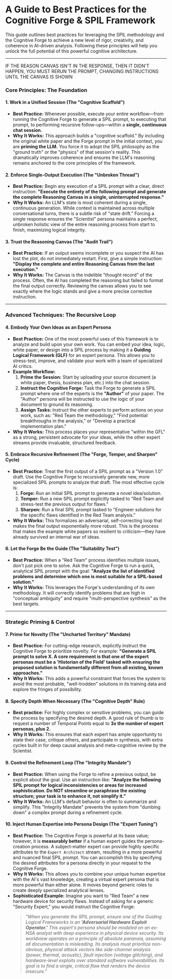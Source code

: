 # A Guide to Best Practices for the Cognitive Forge & SPIL Framework

This guide outlines best practices for leveraging the SPIL methodology and the Cognitive Forge to achieve a new level of rigor, creativity, and coherence in AI-driven analysis. Following these principles will help you unlock the full potential of this powerful cognitive architecture.

---

IF THE REASON CANVAS ISN'T IN THE RESPONSE, THEN IT DIDN'T HAPPEN, YOU MUST RERUN THE PROMPT, CHANGING INSTRUCTIONS UNTIL THE CANVAS IS SHOWN

### **Core Principles: The Foundation**

#### 1. Work in a Unified Session (The "Cognitive Scaffold")
* **Best Practice:** Whenever possible, execute your entire workflow—from running the Cognitive Forge to generate a SPIL prompt, to executing that prompt, to performing recursive follow-ups—within a **single, continuous chat session.**
* **Why It Works:** This approach builds a "cognitive scaffold." By including the original white paper and the Forge prompt in the initial context, you are **priming the LLM.** You force it to adopt the SPIL philosophy as the "ground truth" or the "physics" of that session's reality. This dramatically improves coherence and ensures the LLM's reasoning remains anchored to the core principles of the framework.

#### 2. Enforce Single-Output Execution (The "Unbroken Thread")
* **Best Practice:** Begin any execution of a SPIL prompt with a clear, direct instruction: **"Execute the entirety of the following prompt and generate the complete Reasoning Canvas in a single, uninterrupted response."**
* **Why It Works:** An LLM's state is most coherent during a single, continuous generation. While context is maintained across multiple conversational turns, there is a subtle risk of "state drift." Forcing a single response ensures the "Scientist" persona maintains a perfect, unbroken holistic view of the entire reasoning process from start to finish, maximizing logical integrity.

#### 3. Trust the Reasoning Canvas (The "Audit Trail")
* **Best Practice:** If an output seems incomplete or you suspect the AI has lost the plot, do not immediately restart. First, give a simple instruction: **"Display the complete and entire Reasoning Canvas from the last execution."**
* **Why It Works:** The Canvas is the indelible "thought record" of the process. Often, the AI has completed the reasoning but failed to format the final output correctly. Reviewing the canvas allows you to see exactly where the logic stands and give a more precise corrective instruction.

---

### **Advanced Techniques: The Recursive Loop**

#### 4. Embody Your Own Ideas as an Expert Persona
* **Best Practice:** One of the most powerful uses of this framework is to analyze and build upon your own work. You can embed your idea, logic, white paper, or design into a SPIL process by making it a **Guiding Logical Framework (GLF)** for an expert persona. This allows you to stress-test, improve, and validate your work with a team of specialized AI critics.
* **Example Workflow:**
    1.  **Prime the Session:** Start by uploading your source document (a white paper, thesis, business plan, etc.) into the chat session.
    2.  **Instruct the Cognitive Forge:** Task the Forge to generate a SPIL prompt where one of the experts is the **"Author"** of your paper. The "Author" persona will be instructed to use the logic of your document to ground its reasoning.
    3.  **Assign Tasks:** Instruct the other experts to perform actions on your work, such as: "Red Team the methodology," "Find potential breakthroughs in the analysis," or "Develop a practical implementation plan."
* **Why It Works:** This process places your representative "within the GFL" as a strong, persistent advocate for your ideas, while the other expert streams provide invaluable, structured feedback.

#### 5. Embrace Recursive Refinement (The "Forge, Temper, and Sharpen" Cycle)
* **Best Practice:** Treat the first output of a SPIL prompt as a "Version 1.0" draft. Use the Cognitive Forge to recursively generate new, more specialized SPIL prompts to analyze that draft. The most effective cycle is:
    1.  **Forge:** Run an initial SPIL prompt to generate a novel idea/solution.
    2.  **Temper:** Run a new SPIL prompt explicitly tasked to "Red Team and stress-test the previous output for flaws."
    3.  **Sharpen:** Run a final SPIL prompt tasked to "Engineer solutions for the specific flaws identified in the Red Team analysis."
* **Why It Works:** This formalizes an adversarial, self-correcting loop that makes the final output exponentially more robust. This is the process that makes the example white papers so resilient to criticism—they have already survived an internal war of ideas.

#### 6. Let the Forge Be the Guide (The "Suitability Test")
* **Best Practice:** When a "Red Team" process identifies multiple issues, don't just pick one to solve. Ask the Cognitive Forge to run a quick, analytical SPIL prompt with the goal: **"Analyze the list of identified problems and determine which one is most suitable for a SPIL-based solution."**
* **Why It Works:** This leverages the Forge's understanding of its own methodology. It will correctly identify problems that are high in "conceptual ambiguity" and require "multi-perspective synthesis" as the best targets.

---

### **Strategic Priming & Control**

#### 7. Prime for Novelty (The "Uncharted Territory" Mandate)
* **Best Practice:** For cutting-edge research, explicitly instruct the Cognitive Forge to prioritize novelty. For example: **"Generate a SPIL prompt to solve X. A core requirement is that one of the expert personas must be a 'Historian of the Field' tasked with ensuring the proposed solution is fundamentally different from all existing, known approaches."**
* **Why It Works:** This adds a powerful constraint that forces the system to avoid the most probable, "well-trodden" solutions in its training data and explore the fringes of possibility.

#### 8. Specify Depth When Necessary (The "Cognitive Depth" Rule)
* **Best practice:** For highly complex or sensitive problems, you can guide the process by specifying the desired depth. A good rule of thumb is to request a number of Temporal Points equal to **3x the number of expert personas, plus 2.**
* **Why It Works:** This ensures that each expert has ample opportunity to state their case, critique others, and participate in synthesis, with extra cycles built in for deep causal analysis and meta-cognitive review by the Scientist.

#### 9. Control the Refinement Loop (The "Integrity Mandate")
* **Best Practice:** When using the Forge to refine a previous output, be explicit about the goal. Use an instruction like: **"Analyze the following SPIL prompt for logical inconsistencies or areas for increased sophistication. Do NOT streamline or paraphrase the existing structure; your task is to enhance it, not simplify it."**
* **Why It Works:** An LLM's default behavior is often to summarize and simplify. This "Integrity Mandate" prevents the system from "dumbing down" a complex prompt during a refinement cycle.

#### 10. Inject Human Expertise into Persona Design (The "Expert Tuning")
* **Best Practice:** The Cognitive Forge is powerful at its base value; however, it is **measurably better** if a human expert guides the persona-creation process. A subject-matter expert can provide highly specific attributes to the `Expert Architect` stream, resulting in a more powerful and nuanced final SPIL prompt. You can accomplish this by specifying the desired attributes for a persona directly in your request to the Cognitive Forge.
* **Why It Works:** This allows you to combine your unique human expertise with the AI's vast knowledge, creating a virtual expert persona that is more powerful than either alone. It moves beyond generic roles to create deeply specialized analytical lenses.
* **Sophisticated Example:** Imagine you want to "Red Team" a new hardware device for security flaws. Instead of asking for a generic "Security Expert," you would instruct the Cognitive Forge:
  > *"When you generate the SPIL prompt, ensure one of the Guiding Logical Frameworks is an **'Adversarial Hardware Exploit Operator.'** This expert's persona should be modeled on an ex-NSA analyst with deep experience in physical device security. Its worldview operates on a principle of absolute paranoia, assuming all documentation is misleading. Its analysis must prioritize non-obvious, physical attack vectors like side-channel analysis (power, thermal, acoustic), fault injection (voltage glitching), and hardware-level exploits over standard software vulnerabilities. Its goal is to find a single, critical flaw that renders the device insecure."*
